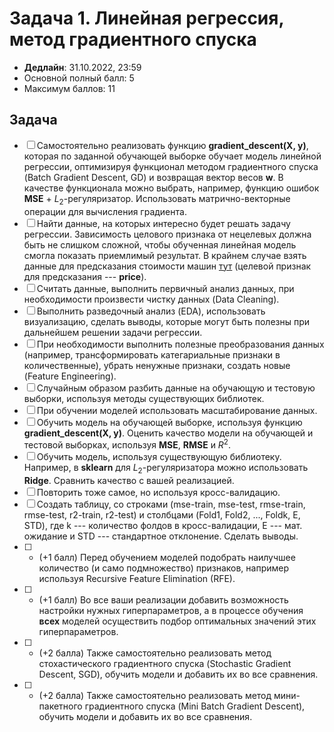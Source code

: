 # Задача 1. Линейная регрессия, метод градиентного спуска

* **Дедлайн**: 31.10.2022, 23:59
* Основной полный балл: 5
* Максимум баллов: 11

## Задача

- [ ] Самостоятельно реализовать функцию **gradient_descent(X, y)**, которая по заданной обучающей выборке обучает модель линейной регрессии, оптимизируя функционал методом градиентного спуска (Batch Gradient Descent, GD) и возвращая вектор весов **w**. В качестве функционала можно выбрать, например, функцию ошибок **MSE** + $L_2$-регуляризатор. Использовать матрично-векторные операции для вычисления градиента.
- [ ] Найти данные, на которых интересно будет решать задачу регрессии. Зависимость целового признака от нецелевых должна быть не слишком сложной, чтобы обученная линейная модель смогла показать приемлимый результат. В крайнем случае взять данные для предсказания стоимости машин [тут](https://github.com/rustam-azimov/ml-course/tree/main/data/car_price) (целевой признак для предсказания --- **price**).
- [ ] Считать данные, выполнить первичный анализ данных, при необходимости произвести чистку данных (Data Cleaning).
- [ ] Выполнить разведочный анализ (EDA), использовать визуализацию, сделать выводы, которые могут быть полезны при дальнейшем решении задачи регрессии.
- [ ] При необходимости выполнить полезные преобразования данных (например, трансформировать категариальные признаки в количественные), убрать ненужные признаки, создать новые (Feature Engineering).
- [ ] Случайным образом разбить данные на обучающую и тестовую выборки, используя методы существующих библиотек.
- [ ] При обучении моделей использовать масштабирование данных.
- [ ] Обучить модель на обучающей выборке, используя функцию **gradient_descent(X, y)**. Оценить качество модели на обучающей и тестовой выборках, используя **MSE**, **RMSE** и $R^2$.
- [ ] Обучить модель, используя существующую библиотеку. Например, в **sklearn** для $L_2$-регуляризатора можно использовать **Ridge**. Сравнить качество с вашей реализацией.
- [ ] Повторить тоже самое, но используя кросс-валидацию.
- [ ] Создать таблицу, со строками (mse-train, mse-test, rmse-train, rmse-test, r2-train, r2-test) и столбцами (Fold1, Fold2, ..., Foldk, E, STD), где k --- количество фолдов в кросс-валидации, E --- мат. ожидание и STD --- стандартное отклонение. Сделать выводы.
- [ ] * (+1 балл) Перед обучением моделей подобрать наилучшее количество (и само подмножество) признаков, например используя Recursive Feature Elimination (RFE).
- [ ] * (+1 балл) Во все ваши реализации добавить возможность настройки нужных гиперпараметров, а в процессе обучения **всех** моделей осуществить подбор оптимальных значений этих гиперпараметров.
- [ ] * (+2 балла) Также самостоятельно реализовать метод стохастического градиентного спуска (Stochastic Gradient Descent, SGD), обучить модели и добавить их во все сравнения.
- [ ] * (+2 балла) Также самостоятельно реализовать метод мини-пакетного градиентного спуска (Mini Batch Gradient Descent), обучить модели и добавить их во все сравнения.
